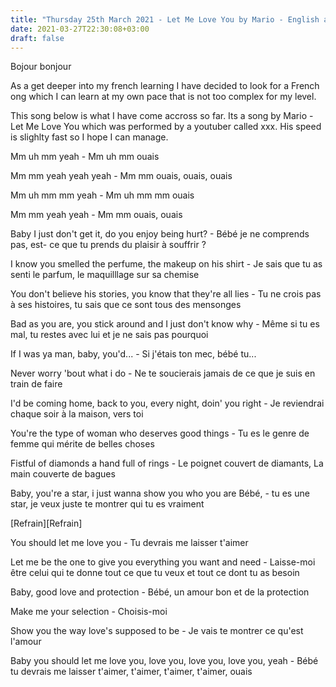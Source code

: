 ```yaml
---
title: "Thursday 25th March 2021 - Let Me Love You by Mario - English and French Lyrics"
date: 2021-03-27T22:30:08+03:00
draft: false
---
```


Bojour bonjour

As a get deeper into my french learning I have decided to look for a French ong which I can
learn at my own pace that is not too complex for my level. 

This song below is what I have come accross so far. Its a song by Mario - Let Me Love You which 
was performed by a youtuber called xxx. His speed is slighlty fast so I hope I can manage.


Mm uh mm yeah  - Mm uh mm ouais

Mm mm yeah yeah yeah  - Mm mm ouais, ouais, ouais

Mm uh mm mm yeah  - Mm uh mm mm ouais

Mm mm yeah yeah  - Mm mm ouais, ouais

Baby I just don't get it, do you enjoy being hurt? -  Bébé je ne comprends pas, est- ce que tu prends du plaisir à souffrir ?

I know you smelled the perfume, the makeup on his shirt  - Je sais que tu as senti le parfum, le maquilllage sur sa chemise

You don't believe his stories, you know that they're all lies  - Tu ne crois pas à ses histoires, tu sais que ce sont tous des mensonges

Bad as you are, you stick around and I just don't know why  - Même si tu es mal, tu restes avec lui et je ne sais pas pourquoi

If I was ya man, baby, you'd... - Si j'étais ton mec, bébé tu...

Never worry 'bout what i do - Ne te soucierais jamais de ce que je suis en train de faire

I'd be coming home, back to you, every night, doin' you right - Je reviendrai chaque soir à la maison, vers toi

You're the type of woman who deserves good things  - Tu es le genre de femme qui mérite de belles choses

Fistful of diamonds a hand full of rings  - Le poignet couvert de diamants, La main couverte de bagues

Baby, you're a star, i just wanna show you who you are Bébé,  - tu es une star, je veux juste te montrer qui tu es vraiment

[Refrain][Refrain]

You should let me love you - Tu devrais me laisser t'aimer

Let me be the one to give you everything you want and need - Laisse-moi être celui qui te 
donne tout ce que tu veux et tout ce dont tu as besoin

Baby, good love and protection  - Bébé, un amour bon et de la protection

Make me your selection  - Choisis-moi

Show you the way love's supposed to be  - Je vais te montrer ce qu'est l'amour

Baby you should let me love you, love you, love you, love you, yeah  - Bébé tu devrais me laisser t'aimer, t'aimer, t'aimer, t'aimer, ouais

